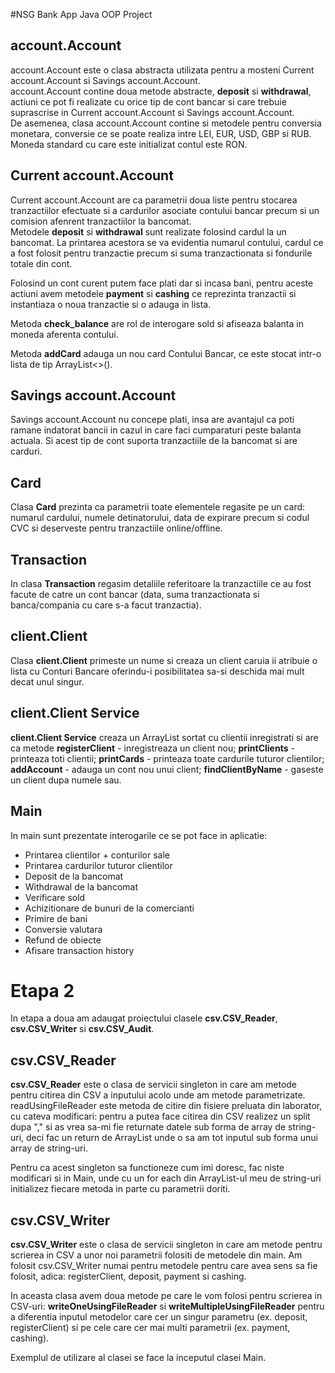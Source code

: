#NSG Bank App Java OOP Project

## account.Account
account.Account este o clasa abstracta utilizata pentru a mosteni Current account.Account si Savings account.Account. </br>
account.Account contine doua metode abstracte, **deposit** si **withdrawal**, actiuni ce pot fi realizate cu orice tip de cont bancar si care trebuie suprascrise in Current account.Account si Savings account.Account. </br>
De asemenea, clasa account.Account contine si metodele pentru conversia monetara, conversie ce se poate realiza intre LEI, EUR, USD, GBP si RUB. Moneda standard cu care este initializat contul este RON.

## Current account.Account
Current account.Account are ca parametrii doua liste pentru stocarea tranzactiilor efectuate si a cardurilor asociate contului bancar precum si un comision afenrent tranzactiilor la bancomat. </br>
Metodele **deposit** si **withdrawal** sunt realizate folosind cardul la un bancomat. La printarea acestora se va evidentia numarul contului, cardul ce a fost folosit pentru tranzactie precum si suma tranzactionata si fondurile totale din cont. </br>

Folosind un cont curent putem face plati dar si incasa bani, pentru aceste actiuni avem metodele **payment** si **cashing** ce reprezinta tranzactii si instantiaza o noua tranzactie si o adauga in lista. </br>

Metoda **check_balance** are rol de interogare sold si afiseaza balanta in moneda aferenta contului. </br>

Metoda **addCard** adauga un nou card Contului Bancar, ce este stocat intr-o lista de tip ArrayList<>(). </br>

## Savings account.Account

Savings account.Account nu concepe plati, insa are avantajul ca poti ramane indatorat bancii in cazul in care faci cumparaturi peste balanta actuala. Si acest tip de cont suporta tranzactiile de la bancomat si are carduri. </br>


## Card

Clasa **Card** prezinta ca parametrii toate elementele regasite pe un card: numarul cardului, numele detinatorului, data de expirare precum si codul CVC si deserveste pentru tranzactiile online/offline. </br>

## Transaction

In clasa **Transaction** regasim detaliile referitoare la tranzactiile ce au fost facute de catre un cont bancar (data, suma tranzactionata si banca/compania cu care s-a facut tranzactia). </br>

## client.Client

Clasa **client.Client** primeste un nume si creaza un client caruia ii atribuie o lista cu Conturi Bancare oferindu-i posibilitatea sa-si deschida mai mult decat unul singur. </br>

## client.Client Service

**client.Client Service** creaza un ArrayList sortat cu clientii inregistrati si are ca metode **registerClient** - inregistreaza un client nou; **printClients** - printeaza toti clientii;  **printCards** - printeaza toate cardurile tuturor clientilor;  **addAccount** - adauga un cont nou unui client;  **findClientByName** - gaseste un client dupa numele sau. </br>

## Main

In main sunt prezentate interogarile ce se pot face in aplicatie:
* Printarea clientilor + conturilor sale
* Printarea cardurilor tuturor clientilor
* Deposit de la bancomat
* Withdrawal de la bancomat
* Verificare sold
* Achizitionare de bunuri de la comercianti
* Primire de bani
* Conversie valutara
* Refund de obiecte
* Afisare transaction history


# Etapa 2

In etapa a doua am adaugat proiectului clasele **csv.CSV_Reader**, **csv.CSV_Writer** si **csv.CSV_Audit**.

## csv.CSV_Reader

**csv.CSV_Reader** este o clasa de servicii singleton in care am metode pentru citirea din CSV a inputului acolo unde am metode parametrizate.</br>
readUsingFileReader este metoda de citire din fisiere preluata din laborator, cu cateva modificari: pentru a putea face citirea din CSV realizez un split dupa "," si as vrea sa-mi fie returnate datele sub forma de array de string-uri, deci fac un return de ArrayList<String> unde o sa am tot inputul sub forma unui array de string-uri. </br>

Pentru ca acest singleton sa functioneze cum imi doresc, fac niste modificari si in Main, unde cu un for each din ArrayList-ul meu de string-uri initializez fiecare metoda in parte cu parametrii doriti.</br>

## csv.CSV_Writer

**csv.CSV_Writer** este o clasa de servicii singleton in care am metode pentru scrierea in CSV a unor noi parametrii folositi de metodele din main.
Am folosit csv.CSV_Writer numai pentru metodele pentru care avea sens sa fie folosit, adica: registerClient, deposit, payment si cashing. </br>

In aceasta clasa avem doua metode pe care le vom folosi pentru scrierea in CSV-uri: **writeOneUsingFileReader** si **writeMultipleUsingFileReader** pentru a diferentia inputul metodelor care cer un singur parametru (ex. deposit, registerClient) si pe cele care cer mai multi parametrii (ex. payment, cashing).</br>

Exemplul de utilizare al clasei se face la inceputul clasei Main.</br>


